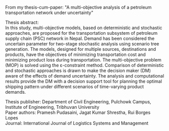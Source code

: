 From my thesis-cum-paper: "A multi-objective analysis of a petroleum transportation network under uncertainty"

Thesis abstract:\
In this study, multi-objective models, based on deterministic and stochastic approaches, are proposed for the transportation subsystem of petroleum supply chain (PSC) network in Nepal. Demand has been considered the uncertain parameter for two-stage stochastic analysis using scenario tree generation. The models, designed for multiple sources, destinations and products, have the objectives of minimizing transportation cost and minimizing product loss during transportation. The multi-objective problem (MOP) is solved using the ɛ-constraint method. Comparison of deterministic and stochastic approaches is drawn to make the decision maker (DM) aware of the effects of demand uncertainty. The analysis and computational results provide the DM with a decision support tool for planning the optimal shipping pattern under different scenarios of time-varying product demands.

Thesis publisher: Department of Civil Engineering, Pulchowk Campus, Institute of Engineering, Tribhuvan University\
Paper authors: Pramesh Pudasaini, Jagat Kumar Shrestha, Rui Borges Lopes\
Journal: International Journal of Logistics Systems and Management
